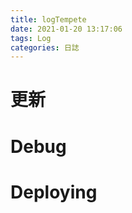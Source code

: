 ```yaml
---
title: logTempete
date: 2021-01-20 13:17:06
tags: Log
categories: 日誌
---
```

# 更新



# Debug


# Deploying



